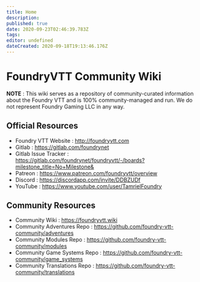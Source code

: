 ```yaml
---
title: Home
description: 
published: true
date: 2020-09-23T02:46:39.783Z
tags: 
editor: undefined
dateCreated: 2020-09-18T19:13:46.176Z
---
```


# FoundryVTT Community Wiki
**NOTE** : This wiki serves as a repository of community-curated information about the Foundry VTT and is 100% community-managed and run. We do not represent Foundry Gaming LLC in any way.

## Official Resources
- Foundry VTT Website : http://foundryvtt.com
- Gitlab : https://gitlab.com/foundrynet
- Gitlab Issue Tracker : https://gitlab.com/foundrynet/foundryvtt/-/boards?milestone_title=No+Milestone&
- Patreon : https://www.patreon.com/foundryvtt/overview
- Discord : https://discordapp.com/invite/DDBZUDf
- YouTube : https://www.youtube.com/user/TamrielFoundry

## Community Resources
- Community Wiki : https://foundryvtt.wiki
- Community Adventures Repo : https://github.com/foundry-vtt-community/adventures
- Community Modules Repo : https://github.com/foundry-vtt-community/modules
- Community Game Systems Repo : https://github.com/foundry-vtt-community/game_systems
- Community Translations Repo : https://github.com/foundry-vtt-community/translations

